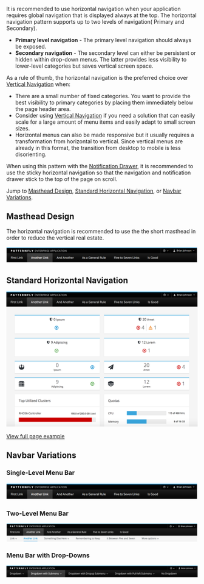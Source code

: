 It is recommended to use horizontal navigation when your application requires global navigation that is displayed always at the top.
The horizontal navigation pattern supports up to two levels of navigation( Primary and Secondary).

* **Primary level navigation** - The primary level navigation should always be exposed.
* **Secondary navigation** - The secondary level can either be persistent or hidden within drop-down menus. The latter provides less visibility to lower-level categories but saves vertical screen space.

As a rule of thumb, the horizontal navigation is the preferred choice over [Vertical Navigation](http://www.patternfly.org/pattern-library/navigation/vertical-navigation/) when:
* There are a small number of fixed categories. You want to provide the best visibility to primary categories by placing them immediately below the page header area.
* Consider using [Vertical Navigation](http://www.patternfly.org/pattern-library/navigation/vertical-navigation/) if you need a solution that can easily scale for a large amount of menu items and easily adapt to small screen sizes.
* Horizontal menus can also be made responsive but it usually requires a transformation from horizontal to vertical. Since vertical menus are already in this format, the transition from desktop to mobile is less disorienting.

When using this pattern with the [Notification Drawer](http://www.patternfly.org/pattern-library/communication/notification-drawer/#/api), it is recommended to use the sticky horizontal navigation so that the navigation and notification drawer stick to the top of the page on scroll.

Jump to [Masthead Design](#masthead-design), [Standard Horizontal Navigation](#standard-horizontal-navigation), or [Navbar Variations](#navbar-variations).

## Masthead Design
The horizontal navigation is recommended to use the the short masthead in order to reduce the vertical real estate.

![Masthead](img/masthead-horizontal@2x.png)

## Standard Horizontal Navigation
![Standard Horizontal Navigation](img/standard-horizontal-navigation.png)

[View full page example](http://www.patternfly.org/pattern-library/navigation/horizontal-navigation/horizontal-navigation.html)

## Navbar Variations

### Single-Level Menu Bar
![Single Level Menu Bar](img/masthead-horizontal@2x.png)

### Two-Level Menu Bar
![Two Level Menu Bar](img/menu-bar-two-level.png)


### Menu Bar with Drop-Downs
![Menu Bar with drop downs](img/menu-bar-drop-downs.png)
